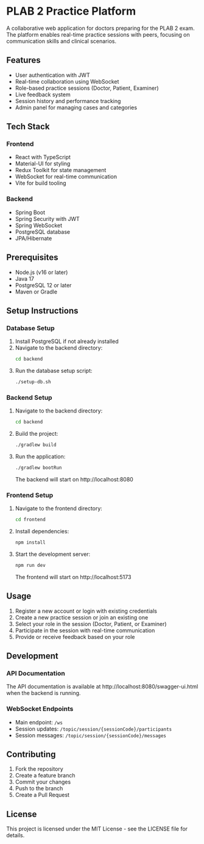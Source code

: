 # PLAB 2 Practice Platform

A collaborative web application for doctors preparing for the PLAB 2 exam. The platform enables real-time practice sessions with peers, focusing on communication skills and clinical scenarios.

## Features

- User authentication with JWT
- Real-time collaboration using WebSocket
- Role-based practice sessions (Doctor, Patient, Examiner)
- Live feedback system
- Session history and performance tracking
- Admin panel for managing cases and categories

## Tech Stack

### Frontend

- React with TypeScript
- Material-UI for styling
- Redux Toolkit for state management
- WebSocket for real-time communication
- Vite for build tooling

### Backend

- Spring Boot
- Spring Security with JWT
- Spring WebSocket
- PostgreSQL database
- JPA/Hibernate

## Prerequisites

- Node.js (v16 or later)
- Java 17
- PostgreSQL 12 or later
- Maven or Gradle

## Setup Instructions

### Database Setup

1. Install PostgreSQL if not already installed
2. Navigate to the backend directory:
   ```bash
   cd backend
   ```
3. Run the database setup script:
   ```bash
   ./setup-db.sh
   ```

### Backend Setup

1. Navigate to the backend directory:
   ```bash
   cd backend
   ```
2. Build the project:
   ```bash
   ./gradlew build
   ```
3. Run the application:
   ```bash
   ./gradlew bootRun
   ```
   The backend will start on http://localhost:8080

### Frontend Setup

1. Navigate to the frontend directory:
   ```bash
   cd frontend
   ```
2. Install dependencies:
   ```bash
   npm install
   ```
3. Start the development server:
   ```bash
   npm run dev
   ```
   The frontend will start on http://localhost:5173

## Usage

1. Register a new account or login with existing credentials
2. Create a new practice session or join an existing one
3. Select your role in the session (Doctor, Patient, or Examiner)
4. Participate in the session with real-time communication
5. Provide or receive feedback based on your role

## Development

### API Documentation

The API documentation is available at http://localhost:8080/swagger-ui.html when the backend is running.

### WebSocket Endpoints

- Main endpoint: `/ws`
- Session updates: `/topic/session/{sessionCode}/participants`
- Session messages: `/topic/session/{sessionCode}/messages`

## Contributing

1. Fork the repository
2. Create a feature branch
3. Commit your changes
4. Push to the branch
5. Create a Pull Request

## License

This project is licensed under the MIT License - see the LICENSE file for details.
